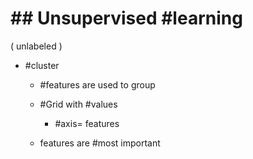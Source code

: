 # ## Unsupervised #learning 
 ( unlabeled ) 

 - #cluster 

	 - #features are used to group 
	 - #Grid with #values 

		 - #axis= features 

	 - features are #most important 

